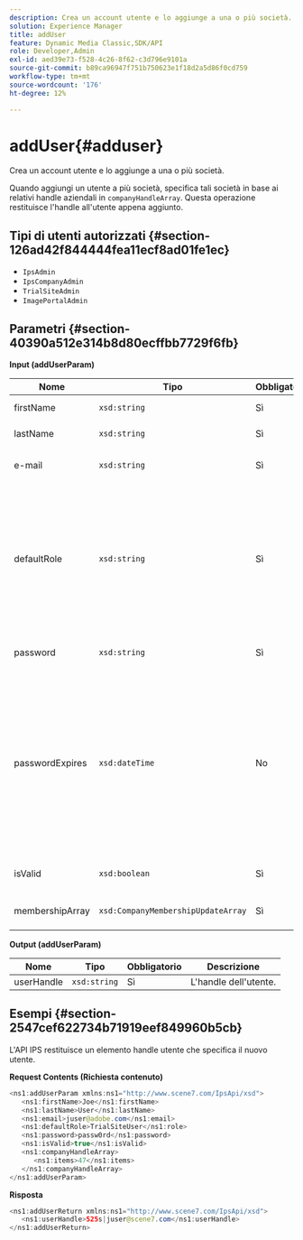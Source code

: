 ```yaml
---
description: Crea un account utente e lo aggiunge a una o più società.
solution: Experience Manager
title: addUser
feature: Dynamic Media Classic,SDK/API
role: Developer,Admin
exl-id: aed39e73-f528-4c26-8f62-c3d796e9101a
source-git-commit: b89ca96947f751b750623e1f18d2a5d86f0cd759
workflow-type: tm+mt
source-wordcount: '176'
ht-degree: 12%

---
```


# addUser{#adduser}

Crea un account utente e lo aggiunge a una o più società.

Quando aggiungi un utente a più società, specifica tali società in base ai relativi handle aziendali in `companyHandleArray`. Questa operazione restituisce l&#39;handle all&#39;utente appena aggiunto.

## Tipi di utenti autorizzati {#section-126ad42f844444fea11ecf8ad01fe1ec}

* `IpsAdmin`
* `IpsCompanyAdmin`
* `TrialSiteAdmin`
* `ImagePortalAdmin`

## Parametri {#section-40390a512e314b8d80ecffbb7729f6fb}

**Input (addUserParam)**

| Nome | Tipo | Obbligatorio | Descrizione |
|---|---|---|---|
| firstName | `xsd:string` | Sì | Nome dell&#39;utente. |
| lastName | `xsd:string` | Sì | Cognome dell&#39;utente. |
| e-mail | `xsd:string` | Sì | L’indirizzo e-mail dell’utente. |
| defaultRole | `xsd:string` | Sì | Imposta il ruolo di un utente in ogni società a cui appartiene. Tuttavia, la `IpsAdmin` il ruolo sostituisce altre impostazioni per azienda. |
| password | `xsd:string` | Sì | Imposta la password dell&#39;utente |
| passwordExpires | `xsd:dateTime` | No | Imposta il periodo di scadenza della password. Specifica il fuso orario quando viene trasmessa la richiesta. I fusi orari sono regolati su Ora centrale. |
| isValid | `xsd:boolean` | Sì | Determina se l&#39;utente è valido. |
| membershipArray | `xsd:CompanyMembershipUpdateArray` | Sì | Un array di handle aziendali. |

**Output (addUserParam)**

| Nome | Tipo | Obbligatorio | Descrizione |
|---|---|---|---|
| userHandle | `xsd:string` | Sì | L&#39;handle dell&#39;utente. |

## Esempi {#section-2547cef622734b71919eef849960b5cb}

L&#39;API IPS restituisce un elemento handle utente che specifica il nuovo utente.

**Request Contents (Richiesta contenuto)**

```java {.line-numbers}
<ns1:addUserParam xmlns:ns1="http://www.scene7.com/IpsApi/xsd">
   <ns1:firstName>Joe</ns1:firstName>
   <ns1:lastName>User</ns1:lastName>
   <ns1:email>juser@adobe.com</ns1:email>
   <ns1:defaultRole>TrialSiteUser</ns1:role>
   <ns1:password>passw0rd</ns1:password>
   <ns1:isValid>true</ns1:isValid>
   <ns1:companyHandleArray>
      <ns1:items>47</ns1:items>
   </ns1:companyHandleArray>
</ns1:addUserParam>
```

**Risposta**

```java {.line-numbers}
<ns1:addUserReturn xmlns:ns1="http://www.scene7.com/IpsApi/xsd">
   <ns1:userHandle>525s|juser@scene7.com</ns1:userHandle>
</ns1:addUserReturn>
```
